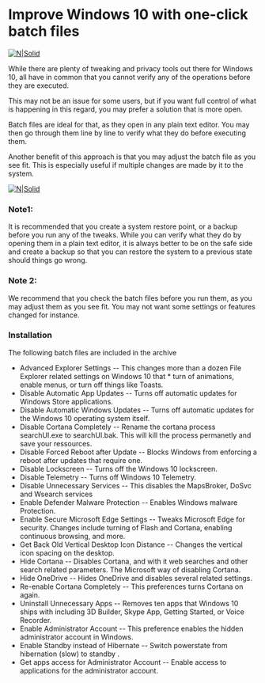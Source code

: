 # Improve Windows 10 with one-click batch files

[![N|Solid](https://cdnp2.stackassets.com/bff450c91e3c024303456e4a5a6ec21016e2db01/store/a0a33fb08583d71a657751d8312d93cde9d5fe31825e086e8647e52fd1c0/559f7a9a59a7419a5b1a1b0e7901d0f14cdb1f18_logo_main.png)](https://nodesource.com/products/nsolid)

While there are plenty of tweaking and privacy tools out there for Windows 10, all have in common that you cannot verify any of the operations before they are executed.

This may not be an issue for some users, but if you want full control of what is happening in this regard, you may prefer a solution that is more open.

Batch files are ideal for that, as they open in any plain text editor. You may then go through them line by line to verify what they do before executing them.

Another benefit of this approach is that you may adjust the batch file as you see fit. This is especially useful if multiple changes are made by it to the system.

[![N|Solid](https://www.ghacks.net/wp-content/uploads/2016/11/pleasant-windows-10.png)](https://www.ghacks.net/2016/11/08/improve-windows-10-with-one-click-batch-files/)



### Note1:
It is recommended that you create a system restore point, or a backup before you run any of the tweaks. While you can verify what they do by opening them in a plain text editor, it is always better to be on the safe side and create a backup so that you can restore the system to a previous state should things go wrong.

### Note 2:
We recommend that you check the batch files before you run them, as you may adjust them as you see fit. You may not want some settings or features changed for instance.

### Installation
The following batch files are included in the archive
* Advanced Explorer Settings -- This changes more than a dozen File Explorer related settings on Windows 10 that * turn of animations, enable menus, or turn off things like Toasts.
* Disable Automatic App Updates -- Turns off automatic updates for Windows Store applications.
* Disable Automatic Windows Updates -- Turns off automatic updates for the Windows 10 operating system itself.
* Disable Cortana Completely -- Rename the cortana process searchUI.exe to searchUI.bak. This will kill the process permanetly and save your ressources.
* Disable Forced Reboot after Update -- Blocks Windows from enforcing a reboot after updates that require one.
* Disable Lockscreen -- Turns off the Windows 10 lockscreen.
* Disable Telemetry -- Turns off Windows 10 Telemetry.
* Disable Unnecessary Services -- This disables the MapsBroker, DoSvc and Wsearch services
* Enable Defender Malware Protection --   Enables Windows malware Protection.
* Enable Secure Microsoft Edge Settings -- Tweaks Microsoft Edge for security. Changes include turning of Flash and Cortana, enabling continuous browsing, and more.
* Get Back Old Vertical Desktop Icon Distance --  Changes the vertical icon spacing on the desktop.
* Hide Cortana -- Disables Cortana, and with it web searches and other search related parameters. The Microsoft way of disabling Cortana.
* Hide OneDrive -- Hides OneDrive and disables several related settings.
* Re-enable Cortana Completely -- This preferences turns Cortana on again.
* Uninstall Unnecessary Apps -- Removes ten apps that Windows 10 ships with including 3D Builder, Skype App, Getting Started, or Voice Recorder.
* Enable Administrator Account -- This preference enables the hidden administrator account in Windows.
* Enable Standby instead of Hibernate -- Switch powerstate from hibernation (slow) to standby .
* Get apps access for Administrator Account -- Enable access to applications for the administrator account.
